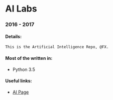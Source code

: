 # AI Labs
### 2016 - 2017

#### Details:
```
This is the Artificial Intelligence Repo, @FX.
```
#### Most of the written in:
  - Python 3.5

#### Useful links:
- [AI Page][cc7cc61a]

  [cc7cc61a]: http://profs.info.uaic.ro/~ipistol/ia1617/ "AI Page"
